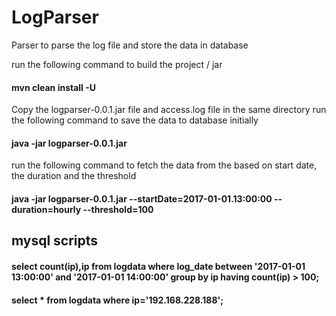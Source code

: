 # LogParser
Parser to parse the log file and store the data in database


run the following command to build the project / jar

#### mvn clean install -U

Copy the logparser-0.0.1.jar file and access.log file in the same directory
run the following command to save the data to database initially

#### java -jar logparser-0.0.1.jar 

run the following command to fetch the data from the based on start date, the duration and the threshold

#### java -jar logparser-0.0.1.jar --startDate=2017-01-01.13:00:00 --duration=hourly --threshold=100


mysql scripts
-------------------------------

#### select count(ip),ip from logdata where log_date between '2017-01-01 13:00:00' and '2017-01-01 14:00:00' group by ip having count(ip) > 100;

#### select * from logdata where ip='192.168.228.188';

